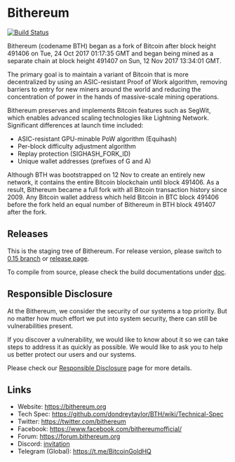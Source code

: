 # Bithereum

[![Build Status](https://travis-ci.org/dondreytaylor/BTH.svg?branch=master)](https://travis-ci.org/dondreytaylor/BTH)

Bithereum (codename BTH) began as a fork of Bitcoin after block height 491406 on Tue, 24 Oct 2017 01:17:35 GMT and began being mined as a separate chain at block height 491407 on Sun, 12 Nov 2017 13:34:01 GMT.

The primary goal is to maintain a variant of Bitcoin that is more decentralized by using an ASIC-resistant Proof of Work algorithm, removing barriers to entry for new miners around the world and reducing the concentration of power in the hands of massive-scale mining operations.

Bithereum preserves and implements Bitcoin features such as SegWit, which enables advanced scaling technologies like Lightning Network. Significant differences at launch time included:

- ASIC-resistant GPU-minable PoW algorithm (Equihash)
- Per-block difficulty adjustment algorithm
- Replay protection (SIGHASH_FORK_ID)
- Unique wallet addresses (prefixes of G and A)

Although BTH was bootstrapped on 12 Nov to create an entirely new network, it contains the entire Bitcoin blockchain until block 491406. As a result, Bithereum became a full fork with all Bitcoin transaction history since 2009. Any Bitcoin wallet address which held Bitcoin in BTC block 491406 before the fork held an equal number of Bithereum in BTH block 491407 after the fork.

## Releases

This is the staging tree of Bithereum. For release version, please switch to [0.15 branch](https://github.com/dondreytaylor/BTH/tree/0.15) or [release page](https://github.com/dondreytaylor/BTH/releases).

To compile from source, please check the build documentations under [doc](https://github.com/dondreytaylor/BTH/tree/master/doc).

## Responsible Disclosure

At the Bithereum, we consider the security of our systems a top priority. But no matter how much effort we put into system security, there can still be vulnerabilities present.

If you discover a vulnerability, we would like to know about it so we can take steps to address it as quickly as possible. We would like to ask you to help us better protect our users and our systems.

Please check our [Responsible Disclosure](https://bithereum.org/responsible-disclosure/) page for more details.

## Links

* Website: https://bithereum.org
* Tech Spec: https://github.com/dondreytaylor/BTH/wiki/Technical-Spec
* Twitter: https://twitter.com/bithereum
* Facebook: https://www.facebook.com/bithereumofficial/
* Forum: https://forum.bithereum.org
* Discord: [invitation](https://discord.gg/HmVUU6S)
* Telegram (Global): https://t.me/BitcoinGoldHQ
